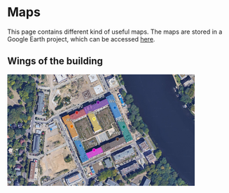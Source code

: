 # Maps

This page contains different kind of useful maps. The maps are stored in a Google Earth project, which can be accessed [here](https://earth.google.com/earth/d/1wL9vX30Bzxr9eJdmouX-m0lGuk-UlAH_?usp=sharing).

## Wings of the building

<img src="./resources/building_wings.png" alt="wings_of_the_building" width="85%"/>
